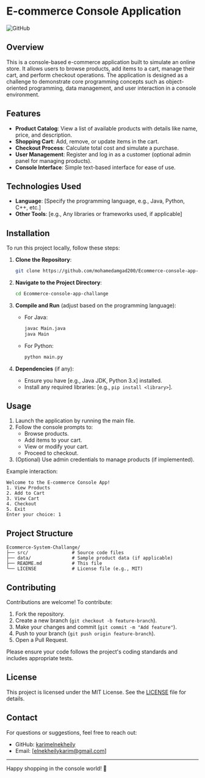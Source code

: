 
# E-commerce Console Application

![GitHub](https://img.shields.io/badge/license-MIT-blue.svg)

## Overview

This is a console-based e-commerce application built to simulate an online store. It allows users to browse products, add items to a cart, manage their cart, and perform checkout operations. The application is designed as a challenge to demonstrate core programming concepts such as object-oriented programming, data management, and user interaction in a console environment.

## Features

- **Product Catalog**: View a list of available products with details like name, price, and description.
- **Shopping Cart**: Add, remove, or update items in the cart.
- **Checkout Process**: Calculate total cost and simulate a purchase.
- **User Management**: Register and log in as a customer (optional admin panel for managing products).
- **Console Interface**: Simple text-based interface for ease of use.

## Technologies Used

- **Language**: [Specify the programming language, e.g., Java, Python, C++, etc.]
- **Other Tools**: [e.g., Any libraries or frameworks used, if applicable]

## Installation

To run this project locally, follow these steps:

1. **Clone the Repository**:
   ```bash
   git clone https://github.com/mohamedamgad200/Ecommerce-console-app-challange.git
   ```

2. **Navigate to the Project Directory**:
   ```bash
   cd Ecommerce-console-app-challange
   ```

3. **Compile and Run** (adjust based on the programming language):
   - For Java:
     ```bash
     javac Main.java
     java Main
     ```
   - For Python:
     ```bash
     python main.py
     ```

4. **Dependencies** (if any):
   - Ensure you have [e.g., Java JDK, Python 3.x] installed.
   - Install any required libraries: [e.g., `pip install <library>`].

## Usage

1. Launch the application by running the main file.
2. Follow the console prompts to:
   - Browse products.
   - Add items to your cart.
   - View or modify your cart.
   - Proceed to checkout.
3. (Optional) Use admin credentials to manage products (if implemented).

Example interaction:
```
Welcome to the E-commerce Console App!
1. View Products
2. Add to Cart
3. View Cart
4. Checkout
5. Exit
Enter your choice: 1
```

## Project Structure

```
Ecommerce-System-Challange/
├── src/                # Source code files
├── data/               # Sample product data (if applicable)
├── README.md           # This file
└── LICENSE             # License file (e.g., MIT)
```

## Contributing

Contributions are welcome! To contribute:

1. Fork the repository.
2. Create a new branch (`git checkout -b feature-branch`).
3. Make your changes and commit (`git commit -m "Add feature"`).
4. Push to your branch (`git push origin feature-branch`).
5. Open a Pull Request.

Please ensure your code follows the project's coding standards and includes appropriate tests.

## License

This project is licensed under the MIT License. See the [LICENSE](LICENSE) file for details.

## Contact

For questions or suggestions, feel free to reach out:
- GitHub: [karimelnekheily](https://github.com/karimelnekheily)
- Email: [elnekheilykarim@gmail.com]

---

Happy shopping in the console world! 🛒
```
